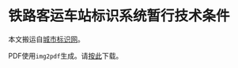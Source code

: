 # 铁路客运车站标识系统暂行技术条件

本文搬运自[城市标识网](http://www.chengshibiaoshi.com/news/show.php?itemid=222)。

PDF使用`img2pdf`生成。请[按此](https://github.com/gzsrws/china-railway-signage/raw/master/StationSignage/%E9%93%81%E8%B7%AF%E5%AE%A2%E8%BF%90%E8%BD%A6%E7%AB%99%E6%A0%87%E8%AF%86%E7%B3%BB%E7%BB%9F%E6%9A%82%E8%A1%8C%E6%8A%80%E6%9C%AF%E6%9D%A1%E4%BB%B6.pdf)下载。
